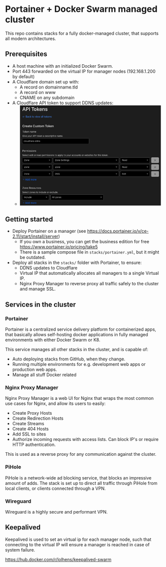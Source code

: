 # Portainer + Docker Swarm managed cluster

This repo contains stacks for a fully docker-managed cluster, that supports all modern architectures.

## Prerequisites

- A host machine with an initialized Docker Swarm.
- Port 443 forwarded on the virtual IP for manager nodes (192.168.1.200 by default)
- A Cloudflare domain set up with:
  - A record on domainname.tld
  - A record on www
  - CNAME on any subdomain
- A Cloudflare API token to support DDNS updates:
  - ![Cloudflare API token for DDNS updates](resources/images/ddns-api-token.png)  

## Getting started

- Deploy Portainer on a manager (see <https://docs.portainer.io/v/ce-2.11/start/install/server>)
  - If you own a business, you can get the business edition for free <https://www.portainer.io/pricing/take5>
  - There is a sample compose file in `stacks/portainer.yml`, but it might be outdated.
- Deploy all stacks in the `stacks/` folder with Portainer, to ensure:
  - DDNS updates to Cloudflare
  - Virtual IP that automatically allocates all managers to a single Virtual IP.
  - Nginx Proxy Manager to reverse proxy all traffic safely to the cluster and manage SSL.

## Services in the cluster

### Portainer

Portainer is a centralized service delivery platform for containerized apps, that basically allows self-hosting docker applications in fully managed environments with either Docker Swarm or K8.

This service manages all other stacks in the cluster, and is capable of:

- Auto deploying stacks from GitHub, when they change.
- Running multiple environments for e.g. development web apps or production web apps.
- Manage all stuff Docker related

### Nginx Proxy Manager

Nginx Proxy Manager is a web UI for Nginx that wraps the most common use cases for Nginx, and allow its users to easily:

- Create Proxy Hosts
- Create Redirection Hosts
- Create Streams
- Create 404 Hosts
- Add SSL to sites
- Authorize incoming requests with access lists. Can block IP's or require HTTP authentication.

This is used as a reverse proxy for any communication against the cluster.

### PiHole

PiHole is a network-wide ad blocking service, that blocks an impressive amount of adds. The stack is set up to direct all traffic through PiHole from local clients, or clients connected through a VPN.

### Wireguard

Wireguard is a highly secure and performant VPN.

## Keepalived

Keepalived is used to set an virtual ip for each manager node, such that connecting to the virtual IP will ensure a manager is reached in case of system failure.

<https://hub.docker.com/r/lolhens/keepalived-swarm>
